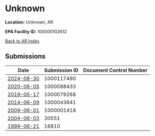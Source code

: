 # Unknown

**Location:** Unknown, AR

**EPA Facility ID:** 100000102612

[Back to AR Index](../../index.md)

## Submissions

| Date | Submission ID | Document Control Number |
|------|--------------|-------------------------|
| [2024-08-30](submissions/1000117490.md) | 1000117490 |  |
| [2020-08-05](submissions/1000088433.md) | 1000088433 |  |
| [2019-05-17](submissions/1000079268.md) | 1000079268 |  |
| [2014-06-09](submissions/1000043641.md) | 1000043641 |  |
| [2009-06-01](submissions/1000001418.md) | 1000001418 |  |
| [2004-06-03](submissions/30551.md) | 30551 |  |
| [1999-06-21](submissions/16810.md) | 16810 |  |
